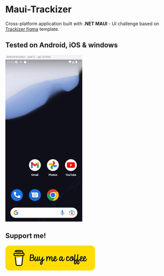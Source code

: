 # Maui-Trackizer

Cross-platform application built with **.NET MAUI** - UI challenge based on [Trackizer figma](https://symu.co/freebies/templates-4/trackizer/) template.

## Tested on Android, iOS & windows

![Trackizer](https://github.com/chsakell/maui-trackizer/blob/main/docs/trackizer-app.gif)

## Support me!

<a href="https://www.buymeacoffee.com/chsakell"><img src="https://github.com/chsakell/maui-trackizer/blob/main/docs/yellow-button.png" align="left"  width="280" ></a>


